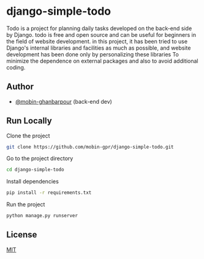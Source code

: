 # django-simple-todo

Todo is a project for planning daily tasks developed on the back-end side by Django. todo is free and open source and can be useful for beginners in the field of website development. in this project, it has been tried to use Django's internal libraries and facilities as much as possible, and website development has been done only by personalizing these libraries To minimize the dependence on external packages and also to avoid additional coding.


## Author

- [@mobin-ghanbarpour](https://github.com/mobin-gpr/) (back-end dev)


## Run Locally

Clone the project

```bash
git clone https://github.com/mobin-gpr/django-simple-todo.git
```

Go to the project directory

```bash
cd django-simple-todo
```
Install dependencies
```bash
pip install -r requirements.txt
```

Run the project

```bash
python manage.py runserver
```

## License

[MIT](https://choosealicense.com/licenses/mit/)

